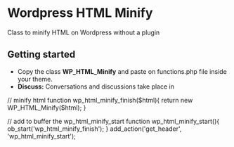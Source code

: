 # Wordpress HTML Minify
Class to minify HTML on Wordpress without a plugin

## Getting started
- Copy the class **WP_HTML_Minify** and paste on functions.php file inside your theme.
- **Discuss:** Conversations and discussions take place in 
  
<!-- language: php -->
// minify html
function wp_html_minify_finish($html){
    return new WP_HTML_Minify($html);
}

// add to buffer the wp_html_minify_start
function wp_html_minify_start(){
    ob_start('wp_html_minify_finish');
}
add_action('get_header', 'wp_html_minify_start');
